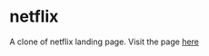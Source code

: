 # netflix
A clone of netflix landing page.
Visit the page [here](https://samanshk.github.io/netflix)
